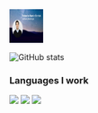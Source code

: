 <img src="https://github.com/martinfantini/martinfantini/blob/main/Images/PresntationCard.jpg" width="60" height="60">


![GitHub stats](https://github-readme-stats.vercel.app/api?username=martinfantini&show_icons=true&hide_border=true)


### Languages I work
 <img src="https://img.shields.io/badge/-C%20&%20C++-659ad2?style=flat&logo=c%2B%2B&logoColor=ffffff"> <img src="http://img.shields.io/badge/-Java-F89820?style=flat&logo=java&logoColor=white"> <img src="https://img.shields.io/badge/-Python-black?style=flat&logo=python&logoColor=white">
